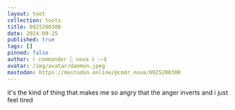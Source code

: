 ```yaml
---
layout: toot
collection: toots
title: 0925200300
date: 2024-09-25
published: true
tags: []
pinned: false
author: ⸸ commander ░ nova ⸸ :~$
avatar: /img/avatar/daemon.jpeg
mastodon: https://mastodon.online/@cmdr_nova/0925200300
---
```


it's the kind of thing that makes me so angry that the anger inverts and i just feel tired
